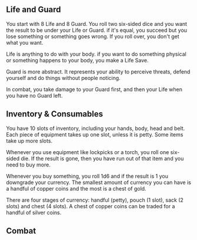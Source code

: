 ## Life and Guard

You start with 8 Life and 8 Guard. You roll two six-sided dice and you want the result to be under your Life or Guard. if it's equal, you succeed but you lose something or something goes wrong. If you roll over, you don't get what you want.

Life is anything to do with your body. if you want to do something physical or something happens to your body, you make a Life Save. 

Guard is more abstract. It represents your ability to perceive threats, defend yourself and do things without people noticing.

In combat, you take damage to your Guard first, and then your Life when you have no Guard left. 


## Inventory & Consumables

You have 10 slots of inventory, including your hands, body, head and belt. Each piece of equipment takes up one slot, unless it is petty. Some items take up more slots.

Whenever you use equipment like lockpicks or a torch, you roll one six-sided die. If the result is gone, then you have run out of that item and you need to buy more.

Whenever you buy something, you roll 1d6 and if the result is 1 you downgrade your currency. The smallest amount of currency you can have is a handful of copper coins and the most is a chest of gold.

There are four stages of currency: handful (petty), pouch (1 slot), sack (2 slots) and chest (4 slots). A chest of copper coins can be traded for a handful of silver coins.

## Combat



